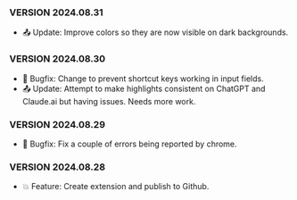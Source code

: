 ### VERSION 2024.08.31
- 📤 Update: Improve colors so they are now visible on dark backgrounds.


### VERSION 2024.08.30
- 🐞 Bugfix: Change to prevent shortcut keys working in input fields.
- 📤 Update: Attempt to make highlights consistent on ChatGPT and Claude.ai but having issues. Needs more work.


### VERSION 2024.08.29
- 🐞 Bugfix: Fix a couple of errors being reported by chrome.


### VERSION 2024.08.28
- 💥 Feature: Create extension and publish to Github.


